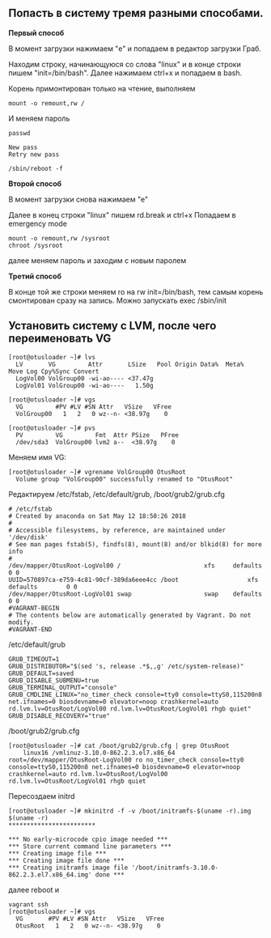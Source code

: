 ## Попасть в систему тремя разными способами.

**Первый способ**

В момент загрузки нажимаем "е" и попадаем в редактор загрузки Граб.

Находим строку, начинающуюся со слова "linux" и в конце строки пишем "init=/bin/bash".
Далее нажимаем ctrl+x и попадаем в bash.

Корень примонтирован только на чтение, выполняем

```
mount -o remount,rw /
```
И меняем пароль
```
passwd

New pass
Retry new pass

/sbin/reboot -f
```
**Второй способ**

В момент загрузки снова нажимаем "е"

Далее в конец строки "linux" пишем rd.break и ctrl+x
Попадаем в emergency mode

```
mount -o remount,rw /sysroot
chroot /sysroot
```
далее меняем пароль и заходим с новым паролем

**Третий способ**

В конце той же строки меняем ro на rw init=/bin/bash, тем самым корень смонтирован сразу на запись. Можно запускать exec /sbin/init

## Установить систему с LVM, после чего переименовать VG

```
[root@otusloader ~]# lvs
  LV       VG         Attr       LSize   Pool Origin Data%  Meta%  Move Log Cpy%Sync Convert
  LogVol00 VolGroup00 -wi-ao---- <37.47g                                                    
  LogVol01 VolGroup00 -wi-ao----   1.50g       
					 
[root@otusloader ~]# vgs
  VG         #PV #LV #SN Attr   VSize   VFree
  VolGroup00   1   2   0 wz--n- <38.97g    0 

[root@otusloader ~]# pvs
  PV         VG         Fmt  Attr PSize   PFree
  /dev/sda3  VolGroup00 lvm2 a--  <38.97g    0 
```
Меняем имя VG:
```
[root@otusloader ~]# vgrename VolGroup00 OtusRoot
  Volume group "VolGroup00" successfully renamed to "OtusRoot"
```
Редактируем /etc/fstab, /etc/default/grub, /boot/grub2/grub.cfg

```
# /etc/fstab
# Created by anaconda on Sat May 12 18:50:26 2018
#
# Accessible filesystems, by reference, are maintained under '/dev/disk'
# See man pages fstab(5), findfs(8), mount(8) and/or blkid(8) for more info
#
/dev/mapper/OtusRoot-LogVol00 /                       xfs     defaults        0 0
UUID=570897ca-e759-4c81-90cf-389da6eee4cc /boot                   xfs     defaults        0 0
/dev/mapper/OtusRoot-LogVol01 swap                    swap    defaults        0 0
#VAGRANT-BEGIN
# The contents below are automatically generated by Vagrant. Do not modify.
#VAGRANT-END
```
/etc/default/grub
```
GRUB_TIMEOUT=1
GRUB_DISTRIBUTOR="$(sed 's, release .*$,,g' /etc/system-release)"
GRUB_DEFAULT=saved
GRUB_DISABLE_SUBMENU=true
GRUB_TERMINAL_OUTPUT="console"
GRUB_CMDLINE_LINUX="no_timer_check console=tty0 console=ttyS0,115200n8 net.ifnames=0 biosdevname=0 elevator=noop crashkernel=auto rd.lvm.lv=OtusRoot/LogVol00 rd.lvm.lv=OtusRoot/LogVol01 rhgb quiet"
GRUB_DISABLE_RECOVERY="true"
```
/boot/grub2/grub.cfg
```
[root@otusloader ~]# cat /boot/grub2/grub.cfg | grep OtusRoot
	linux16 /vmlinuz-3.10.0-862.2.3.el7.x86_64 root=/dev/mapper/OtusRoot-LogVol00 ro no_timer_check console=tty0 console=ttyS0,115200n8 net.ifnames=0 biosdevname=0 elevator=noop crashkernel=auto rd.lvm.lv=OtusRoot/LogVol00 rd.lvm.lv=OtusRoot/LogVol01 rhgb quiet 
```

Пересоздаем initrd 
```
[root@otusloader ~]# mkinitrd -f -v /boot/initramfs-$(uname -r).img $(uname -r)
************************
					  
*** No early-microcode cpio image needed ***
*** Store current command line parameters ***
*** Creating image file ***
*** Creating image file done ***
*** Creating initramfs image file '/boot/initramfs-3.10.0-862.2.3.el7.x86_64.img' done ***
```
далее reboot и 
```
vagrant ssh
[root@otusloader ~]# vgs
  VG       #PV #LV #SN Attr   VSize   VFree
  OtusRoot   1   2   0 wz--n- <38.97g    0 
```
